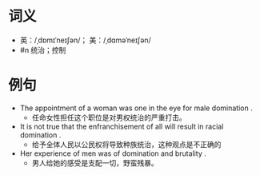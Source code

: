# 词义
- 英：/ˌdɒmɪˈneɪʃən/； 美：/ˌdɑməˈneɪʃən/
- #n 统治；控制
# 例句
- The appointment of a woman was one in the eye for male domination .
	- 任命女性担任这个职位是对男权统治的严重打击。
- It is not true that the enfranchisement of all will result in racial domination .
	- 给予全体人民以公民权将导致种族统治，这种观点是不正确的
- Her experience of men was of domination and brutality .
	- 男人给她的感受是支配一切，野蛮残暴。
